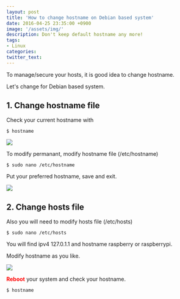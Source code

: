 ```yaml
---
layout: post
title: 'How to change hostname on Debian based system'
date: 2016-04-25 23:35:00 +0900
image: '/assets/img/'
description: Don't keep default hostname any more!
tags:
- Linux
categories:
twitter_text:
---
```


To manage/secure your hosts, it is good idea to change hostname.

Let's change for Debian based system.

## 1. Change hostname file

Check your current hostname with

```
$ hostname
```

<a href="https://googledrive.com/host/0Bw2KEQNBe4nMZW91OWJNZ2lmX0k/img20160306-016.png" data-lightbox="37"><img src="https://googledrive.com/host/0Bw2KEQNBe4nMZW91OWJNZ2lmX0k/img20160306-016.png"></a>

To modify permanant, modify hostname file (/etc/hostname)

```
$ sudo nano /etc/hostname
```

Put your preferred hostname, save and exit.

<a href="https://googledrive.com/host/0Bw2KEQNBe4nMZW91OWJNZ2lmX0k/img20160306-018.png" data-lightbox="37"><img src="https://googledrive.com/host/0Bw2KEQNBe4nMZW91OWJNZ2lmX0k/img20160306-018.png"></a>

## 2. Change hosts file

Also you will need to modify hosts file (/etc/hosts)

```
$ sudo nano /etc/hosts
```
You will find ipv4 127.0.1.1 and hostname raspberry or raspberrypi.

Modify hostname as you like. 

<a href="https://googledrive.com/host/0Bw2KEQNBe4nMZW91OWJNZ2lmX0k/img20160306-017.png" data-lightbox="37"><img src="https://googledrive.com/host/0Bw2KEQNBe4nMZW91OWJNZ2lmX0k/img20160306-017.png"></a>

<b><font color="red">Reboot</b></font> your system and check your hostname.

```
$ hostname
```
